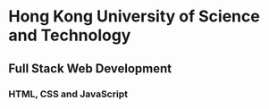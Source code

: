 # Hong Kong University of Science and Technology
## Full Stack Web Development
### HTML, CSS and JavaScript

